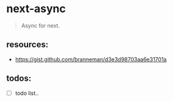 # next-async
> Async for next.


## resources:
+ https://gist.github.com/branneman/d3e3d98703aa6e31701a


## todos:
- [ ] todo list..
